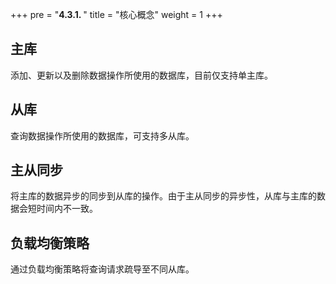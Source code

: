 +++
pre = "<b>4.3.1. </b>"
title = "核心概念"
weight = 1
+++

## 主库

添加、更新以及删除数据操作所使用的数据库，目前仅支持单主库。

## 从库

查询数据操作所使用的数据库，可支持多从库。

## 主从同步

将主库的数据异步的同步到从库的操作。由于主从同步的异步性，从库与主库的数据会短时间内不一致。

## 负载均衡策略

通过负载均衡策略将查询请求疏导至不同从库。